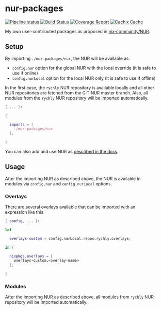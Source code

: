# nur-packages

[![Pipeline status](https://gitlab.com/rychly/nur-packages/badges/master/pipeline.svg)](https://gitlab.com/rychly/nur-packages/commits/master)
[![Build Status](https://travis-ci.org/rychly/nur-packages.svg?branch=master)](https://travis-ci.org/rychly/nur-packages)
[![Coverage Report](https://gitlab.com/rychly/nur-packages/badges/master/coverage.svg)](https://gitlab.com/rychly/nur-packages/commits/master)
[![Cachix Cache](https://img.shields.io/badge/cachix-rychly-nur-packages-blue.svg)](https://rychly-nur-packages.cachix.org)

My own user-contributed packages as proposed in [nix-community/NUR](https://github.com/nix-community/nur).

## Setup

By importing `./nur-packages/nur`, the NUR will be available as:

* `config.nur` option for the global NUR with the local override (it is safe to use if online)
* `config.nurLocal` option for the local NUR only (it is safe to use if offline)

In the first case, the `rychly` NUR repository is available locally and all other NUR repositories are fetched from the GIT NUR master branch.
Also, all modules from the `rychly` NUR repository will be imported automatically.

``` nix
{ ... }:

{

  imports = [
    ./nur-packages/nur
  ];

}
```

You can also add and use NUR as [described in the docs](https://github.com/nix-community/nur#how-to-use).

## Usage

After the importing NUR as described above, the NUR is available in modules via `config.nur` and `config.nurLocal` options.

### Overlays

There are several overlays available that can be imported with an expression like this:

``` nix
{ config, ... }:

let

  overlays-custom = config.nurLocal.repos.rychly.overlays;

in {

  nixpkgs.overlays = [
    overlays-custom.<overlay-name>
  ];

}
```

### Modules

After the importing NUR as described above, all modules from `rychly` NUR repository will be imported automatically.
